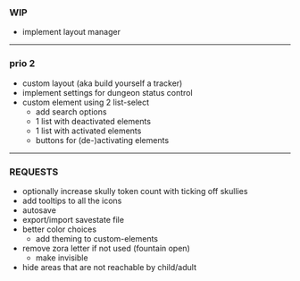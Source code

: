 ### WIP
- implement layout manager

---

### prio 2
- custom layout (aka build yourself a tracker)
- implement settings for dungeon status control
- custom element using 2 list-select
    - add search options
    - 1 list with deactivated elements
    - 1 list with activated elements
    - buttons for (de-)activating elements

---

### REQUESTS
- optionally increase skully token count with ticking off skullies
- add tooltips to all the icons
- autosave
- export/import savestate file
- better color choices
    - add theming to custom-elements
- remove zora letter if not used (fountain open)
    - make invisible
- hide areas that are not reachable by child/adult